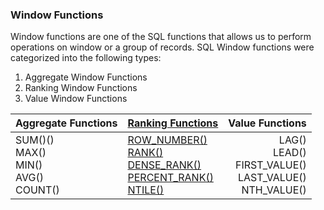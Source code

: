### Window Functions
Window functions are one of the SQL functions that allows us to perform operations on window or a group of records. SQL Window functions were categorized into the following types:
1. Aggregate Window Functions
2. Ranking Window Functions
3. Value Window Functions

|Aggregate Functions| [Ranking Functions](https://github.com/Tungana-Bhavya/SQL/blob/main/ADVANCED_SQL/WINDOW_FUNCTIONS/RANKING/RANKING_WINDOW_FUNCTIONS.sql)| Value Functions|
|-------------------|------------------|---------------:|
|SUM()()<br>MAX()<br> MIN()<br> AVG()<br> COUNT()<br>|[ROW_NUMBER()](https://github.com/Tungana-Bhavya/SQL/blob/main/ADVANCED_SQL/WINDOW_FUNCTIONS/RANKING/WINDOW_FUNCTIONS_ROW_NUM.jpg)<br>[RANK()](https://github.com/Tungana-Bhavya/SQL/blob/main/ADVANCED_SQL/WINDOW_FUNCTIONS/RANKING/WINDOW_FUNCTIONS_RANK.jpg)<br>[DENSE_RANK()](https://github.com/Tungana-Bhavya/SQL/blob/main/ADVANCED_SQL/WINDOW_FUNCTIONS/RANKING/WINDOW_FUNCTIONS_DENSE_RANK.jpg)<br> [PERCENT_RANK()](https://github.com/Tungana-Bhavya/SQL/blob/main/ADVANCED_SQL/WINDOW_FUNCTIONS/RANKING/WINDOW_FUNCTIONS_PERCENT_RANK.jpg)<br>[NTILE()](https://github.com/Tungana-Bhavya/SQL/blob/main/ADVANCED_SQL/WINDOW_FUNCTIONS/RANKING/WINDOW_FUNCTIONS_NTILE.jpg)|LAG()<br>LEAD()<br>FIRST_VALUE()<br>LAST_VALUE()<br>NTH_VALUE()
